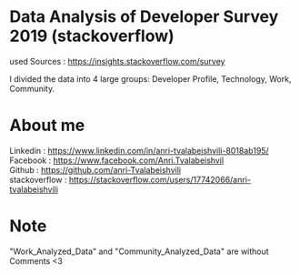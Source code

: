 # Data Analysis of Developer Survey 2019 (stackoverflow)

 used Sources : https://insights.stackoverflow.com/survey
 
 I divided the data into 4 large groups: Developer Profile, Technology, Work, Community.
 
 # About me 
 
 Linkedin : https://www.linkedin.com/in/anri-tvalabeishvili-8018ab195/    <br/>
 Facebook : https://www.facebook.com/Anri.Tvalabeishvil   <br/>
 Github : https://github.com/anri-Tvalabeishvili    <br/>
 stackoverflow : https://stackoverflow.com/users/17742066/anri-tvalabeishvili   <br/>
  
# Note 

"Work_Analyzed_Data" and "Community_Analyzed_Data" are without Comments <3
